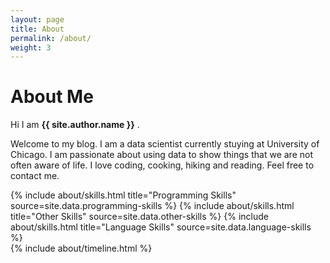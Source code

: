 ```yaml
---
layout: page
title: About
permalink: /about/
weight: 3
---
```


# **About Me**

Hi I am **{{ site.author.name }}** .<br>

Welcome to my blog. I am a data scientist currently stuying at University of Chicago. I am passionate about using data to show things that we are not often aware of life. I love coding, cooking, hiking and reading. Feel free to contact me.

<div class="row">
{% include about/skills.html title="Programming Skills" source=site.data.programming-skills %}
{% include about/skills.html title="Other Skills" source=site.data.other-skills %}
{% include about/skills.html title="Language Skills" source=site.data.language-skills %}
</div>

<div class="row">
{% include about/timeline.html %}
</div>